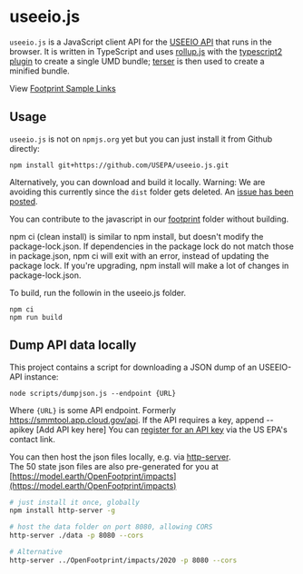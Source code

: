 # useeio.js
`useeio.js` is a JavaScript client API for the [USEEIO
API](https://github.com/USEPA/USEEIO_API) that runs in the browser. It is written in TypeScript and uses [rollup.js](https://rollupjs.org) with the [typescript2 plugin](https://www.npmjs.com/package/rollup-plugin-typescript2) to create a single UMD bundle; [terser](https://terser.org/) is then used to create a minified bundle.

View [Footprint Sample Links](footprint)

## Usage

`useeio.js` is not on `npmjs.org` yet but you can just install it from Github directly:

	npm install git+https://github.com/USEPA/useeio.js.git

Alternatively, you can download and build it locally.
Warning: We are avoiding this currently since the `dist` folder gets deleted. An [issue has been posted](https://github.com/USEPA/useeio.js/issues/2).

You can contribute to the javascript in our [footprint](footprint) folder without building.

npm ci (clean install) is similar to npm install, but doesn't modify the package-lock.json. If dependencies in the package lock do not match those in package.json, npm ci will exit with an error, instead of updating the package lock.  If you're upgrading, npm install will make a lot of changes in package-lock.json.

To build, run the followin in the useeio.js folder.

	npm ci
	npm run build



## Dump API data locally
This project contains a script for downloading a JSON dump of an USEEIO-API instance:

	node scripts/dumpjson.js --endpoint {URL}

Where `{URL}` is some API endpoint. Formerly https://smmtool.app.cloud.gov/api.
If the API requires a key, append --apikey [Add API key here]
You can [register for an API key](https://github.com/USEPA/USEEIO_API/wiki/Use-the-API) via the US EPA's contact link.

You can then host the json files locally, e.g. via [http-server](https://www.npmjs.com/package/http-server).  
The 50 state json files are also pre-generated for you at [https://model.earth/OpenFootprint/impacts](https://model.earth/OpenFootprint/impacts)


```bash
# just install it once, globally
npm install http-server -g

# host the data folder on port 8080, allowing CORS
http-server ./data -p 8080 --cors

# Alternative
http-server ../OpenFootprint/impacts/2020 -p 8080 --cors
```